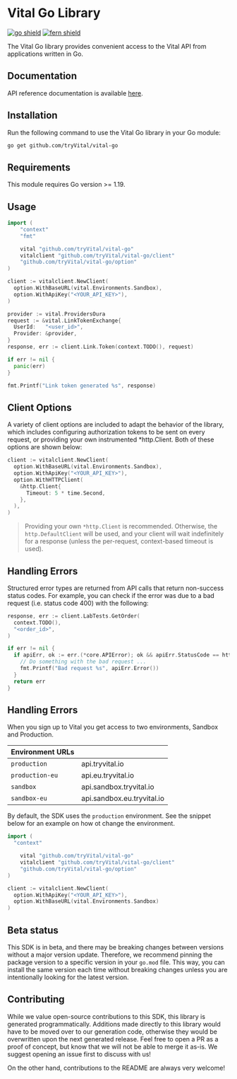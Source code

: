 # Vital Go Library

[![go shield](https://img.shields.io/badge/go-docs-blue)](https://pkg.go.dev/github.com/fern-vital/vital-go)
[![fern shield](https://img.shields.io/badge/%F0%9F%8C%BF-SDK%20generated%20by%20Fern-brightgreen)](https://github.com/fern-api/fern)

The Vital Go library provides convenient access to the Vital API from applications written in Go.

## Documentation

API reference documentation is available [here](https://docs.tryvital.io/home/welcome).

## Installation

Run the following command to use the Vital Go library in your Go module:

```sh
go get github.com/tryVital/vital-go
```
## Requirements

This module requires Go version >= 1.19.

## Usage

```go
import (
	"context"
	"fmt"

	vital "github.com/tryVital/vital-go"
	vitalclient "github.com/tryVital/vital-go/client"
	"github.com/tryVital/vital-go/option"
)

client := vitalclient.NewClient(
  option.WithBaseURL(vital.Environments.Sandbox),
  option.WithApiKey("<YOUR_API_KEY>"),
)

provider := vital.ProvidersOura
request := &vital.LinkTokenExchange{
  UserId:   "<user_id>",
  Provider: &provider,
}
response, err := client.Link.Token(context.TODO(), request)

if err != nil {
  panic(err)
}

fmt.Printf("Link token generated %s", response)
```

## Client Options
A variety of client options are included to adapt the behavior of the library, which includes configuring authorization tokens to be sent on every request, or providing your own instrumented *http.Client. Both of these options are shown below:

```go
client := vitalclient.NewClient(
  option.WithBaseURL(vital.Environments.Sandbox),
  option.WithApiKey("<YOUR_API_KEY>"),
  option.WithHTTPClient(
    &http.Client{
      Timeout: 5 * time.Second,
    },
  ),
)
```

> Providing your own `*http.Client` is recommended. Otherwise, the `http.DefaultClient` will be used,
> and your client will wait indefinitely for a response (unless the per-request, context-based timeout
> is used).

## Handling Errors

Structured error types are returned from API calls that return non-success status codes. For example,
you can check if the error was due to a bad request (i.e. status code 400) with the following:

```go
response, err := client.LabTests.GetOrder(
  context.TODO(),
  "<order_id>",
)

if err != nil {
  if apiErr, ok := err.(*core.APIError); ok && apiErr.StatusCode == http.StatusBadRequest {
    // Do something with the bad request ...
    fmt.Printf("Bad request %s", apiErr.Error())
  }
  return err
}
```

## Handling Errors

When you sign up to Vital you get access to two environments, Sandbox and Production.

| Environment URLs |                            |
| ---------------- | -------------------------- |
| `production`     | api.tryvital.io            |
| `production-eu`  | api.eu.tryvital.io         |
| `sandbox`        | api.sandbox.tryvital.io    |
| `sandbox-eu`     | api.sandbox.eu.tryvital.io |

By default, the SDK uses the `production` environment. See the snippet below
for an example on how ot change the environment.

```go
import (
  "context"

	vital "github.com/tryVital/vital-go"
	vitalclient "github.com/tryVital/vital-go/client"
	"github.com/tryVital/vital-go/option"
)

client := vitalclient.NewClient(
  option.WithApiKey("<YOUR_API_KEY>"),
  option.WithBaseURL(vital.Environments.Sandbox)
)
```

## Beta status

This SDK is in beta, and there may be breaking changes between versions without a major version update.
Therefore, we recommend pinning the package version to a specific version in your `go.mod` file. This way,
you can install the same version each time without breaking changes unless you are intentionally looking
for the latest version.

## Contributing

While we value open-source contributions to this SDK, this library is generated programmatically. Additions
made directly to this library would have to be moved over to our generation code, otherwise they would be
overwritten upon the next generated release. Feel free to open a PR as a proof of concept, but know that we
will not be able to merge it as-is. We suggest opening an issue first to discuss with us!

On the other hand, contributions to the README are always very welcome!
